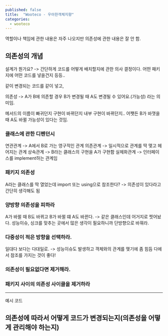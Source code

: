 ```yaml
---
published: false
title:  "Wooteco - 우아한객체지향"
categories:
  - wooteco
---
```



역할이나 책임에 관한 내용은 자주 나오지만 의존성에 관한 내용은 잘 안 함.

## 의존성의 개념

설계가 뭔가요? -> 간단하게 코드를 어떻게 배치할지에 관한 의사 결정이다.
어떤 패키지에 어떤 코드를 넣을건지 등등..

같이 변경되는 코드를 같이 넣고, 

의존성 -> A가 B에 의존할 경우 
B가 변경될 때 A도 변경될 수 있어요.(가능성) 라는 의미임.

메서드의 이름이 빠귀던지 구현이 바뀌던지 내부 구현이 바뀌던지..
어쨋든 B가 바꼇을 때 A도 바뀔 가능성이 있다는 것임.


### 클래스에 관한 디펜던시

연관관계 -> A에서 B로 가는 영구적인 관계
의존관계 -> 일시적으로 관계를 딱 맺고 헤어지는 관계
상속관계 -> B라는 클래스의 구현을 A가 구현함
실체화관계 -> 인터페이스를 implement하는 관계임

### 패키지 의존성
A라는 클래스를 딱 열었는데 import 또는 using으로 참조한다? -> 의존성이 있다라고 간단히 생각해도 됨

### 양방향 의존성을 피하라
A가 바뀔 때 B도 바뀌고 B가 바뀔 떄 A도 바뀐다. -> 같은 클래스인데 어거지로 찟어놨다.
성능이슈, 싱크를 맞추는 곳에서 많은 생각이 필요하니까 단방향으로 바꿔라.

### 다중성이 적은 방향을 선택하라.
일대다 보다는 다대일로. -> 성능이슈도 발생하고 객체와의 관계를 맺기에 좀 힘듬
다에서 참조를 가지는 것이 좋다!

### 의존성이 필요없다면 제거해라.


### 패키지 사이의 의존성 사이클을 제거하라

---

예시 코드





## 의존성에 따라서 어떻게 코드가 변경되는지(의존성을 어떻게 관리해야 하는지)